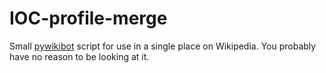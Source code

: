 # IOC-profile-merge
Small [pywikibot](https://www.mediawiki.org/wiki/Manual:Pywikibot) script for use in a single place on Wikipedia. You probably have no reason to be looking at it.
